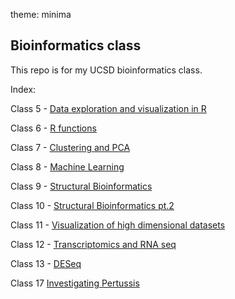 
theme: minima
## Bioinformatics class

This repo is for my UCSD bioinformatics class.

Index: 

Class 5 - [Data exploration and visualization in R](https://github.com/whatryan/whatryan.github.io/tree/main/Class%205)

Class 6 - [R functions](https://github.com/whatryan/whatryan.github.io/tree/main/Rfunctions_Class06)

Class 7 - [Clustering and PCA](https://github.com/whatryan/whatryan.github.io/blob/main/Class07/Class07.html)

Class 8 - [Machine Learning](https://github.com/whatryan/whatryan.github.io/tree/main/Class%208)

Class 9 - [Structural Bioinformatics](https://github.com/whatryan/whatryan.github.io/tree/main/Class%2009)

Class 10 - [Structural Bioinformatics pt.2](https://github.com/whatryan/whatryan.github.io/tree/main/Class10)

Class 11 - [Visualization of high dimensional datasets](https://github.com/whatryan/whatryan.github.io/tree/main/Class11)

Class 12 - [Transcriptomics and RNA seq](https://github.com/whatryan/whatryan.github.io/tree/main/Class12/Class12_files)

Class 13 - [DESeq](https://github.com/whatryan/whatryan.github.io/tree/main/Class13)

Class 17 [Investigating Pertussis](https://github.com/whatryan/whatryan.github.io/tree/main/Class17)

